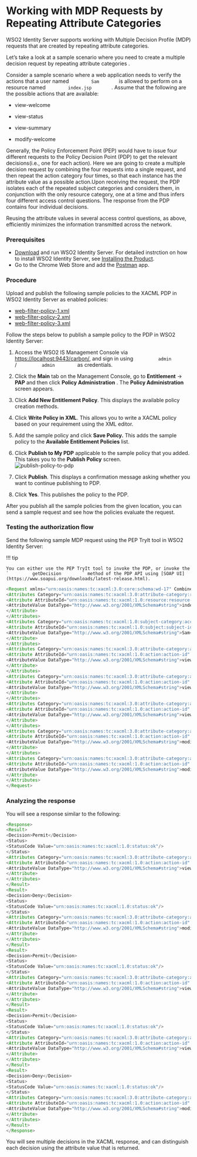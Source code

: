 # Working with MDP Requests by Repeating Attribute Categories

WSO2 Identity Server supports working with Multiple Decision Profile
(MDP) requests that are created by repeating attribute categories.

Let’s take a look at a sample scenario where you need to create a
multiple decision request by repeating attribute categories .

Consider a sample scenario where a web application needs to verify the
actions that a user named `         Sam        ` is allowed to perform
on a resource named `         index.jsp        ` . Assume that the
following are the possible actions that are available:

-   view-welcome

-   view-status

-   view-summary

-   modify-welcome

Generally, the Policy Enforcement Point (PEP) would have to issue four
different requests to the Policy Decision Point (PDP) to get the
relevant decisions(i.e., one for each action). Here we are going to
create a multiple decision request by combining the four requests into a
single request, and then repeat the action category four times, so that
each instance has the attribute value as a possible action.Upon
receiving the request, the PDP isolates each of the repeated subject
categories and considers them, in conjunction with the only resource
category, one at a time and thus infers four different access control
questions. The response from the PDP contains four individual decisions.

Reusing the attribute values in several access control questions, as
above, efficiently minimizes the information transmitted across the
network.

### Prerequisites

-   [Download](https://wso2.com/identity-and-access-management) and run
    WSO2 Identity Server. For detailed instrction on how to install WSO2
    Identity Server, see [Installing the
    Product]({{base_path}}/setup/installing-the-product).
-   Go to the Chrome Web Store and add the
    [Postman](https://chrome.google.com/webstore/detail/postman/fhbjgbiflinjbdggehcddcbncdddomop?hl=en)
    app.

### Procedure

Upload and publish the following sample policies to the XACML PDP in
WSO2 Identity Server as enabled policies:

-   [web-filter-policy-1.xml](https://svn.wso2.org/repos/wso2/people/asela/xacml/sample/web-filter/resources/multiple/web-filter-policy-1.xml)
-   [web-filter-policy-2.xml](https://svn.wso2.org/repos/wso2/people/asela/xacml/sample/web-filter/resources/multiple/web-filter-policy-2.xml)
-   [web-filter-policy-3.xml](https://svn.wso2.org/repos/wso2/people/asela/xacml/sample/web-filter/resources/multiple/web-filter-policy-3.xml)

Follow the steps below to publish a sample policy to the PDP in WSO2
Identity Server:

1.  Access the WSO2 IS Management Console via
    <https://localhost:9443/carbon/>, and sign in using
    `          admin         ` / `          admin         ` as
    credentials.
2.  Click the **Main** tab on the Management Console, go to
    **Entitlement** -\> **PAP** and then click **Policy Administration**
    . The **Policy Administration** screen appears.
3.  Click **Add New Entitlement Policy**. This displays the available
    policy creation methods.
4.  Click **Write Policy in XML**. This allows you to write a XACML
    policy based on your requirement using the XML editor.
5.  Add the sample policy and click **Save Policy.** This adds the
    sample policy to the **Available Entitlement Policies** list.

6.  Click **Publish to My PDP** applicable to the sample policy that you
    added. This takes you to the **Publish Policy** screen.  
    ![publish-policy-to-pdp]({{base_path}}/assets/img/tutorials/publish-policy-to-pdp.png)
7.  Click **Publish**. This displays a confirmation message asking
    whether you want to continue publishing to PDP.
8.  Click **Yes**. This publishes the policy to the PDP.

After you publish all the sample policies from the given location, you
can send a sample request and see how the policies evaluate the request.

### Testing the authorization flow

Send the following sample MDP request using the PEP TryIt tool in WSO2
Identity Server:

!!! tip
    
    You can either use the PEP TryIt tool to invoke the PDP, or invoke the
    `         getDecision        ` method of the PDP API using [SOAP UI](https://www.soapui.org/downloads/latest-release.html).
    

``` java
<Request xmlns="urn:oasis:names:tc:xacml:3.0:core:schema:wd-17" CombinedDecision="false" ReturnPolicyIdList="false">
<Attributes Category="urn:oasis:names:tc:xacml:3.0:attribute-category:resource">
<Attribute AttributeId="urn:oasis:names:tc:xacml:1.0:resource:resource-id" IncludeInResult="false">
<AttributeValue DataType="http://www.w3.org/2001/XMLSchema#string">index.jsp</AttributeValue>
</Attribute>
</Attributes>
<Attributes Category="urn:oasis:names:tc:xacml:1.0:subject-category:access-subject">
<Attribute AttributeId="urn:oasis:names:tc:xacml:1.0:subject:subject-id" IncludeInResult="false">
<AttributeValue DataType="http://www.w3.org/2001/XMLSchema#string">Sam</AttributeValue>
</Attribute>
</Attributes>
<Attributes Category="urn:oasis:names:tc:xacml:3.0:attribute-category:action">
<Attribute AttributeId="urn:oasis:names:tc:xacml:1.0:action:action-id" IncludeInResult="true">
<AttributeValue DataType="http://www.w3.org/2001/XMLSchema#string">view-welcome</AttributeValue>
</Attribute>
</Attributes>
<Attributes Category="urn:oasis:names:tc:xacml:3.0:attribute-category:action">
<Attribute AttributeId="urn:oasis:names:tc:xacml:1.0:action:action-id" IncludeInResult="true">
<AttributeValue DataType="http://www.w3.org/2001/XMLSchema#string">view-summary</AttributeValue>
</Attribute>
</Attributes>
<Attributes Category="urn:oasis:names:tc:xacml:3.0:attribute-category:action">
<Attribute AttributeId="urn:oasis:names:tc:xacml:1.0:action:action-id" IncludeInResult="true">
<AttributeValue DataType="http://www.w3.org/2001/XMLSchema#string">view-status</AttributeValue>
</Attribute>
</Attributes>
<Attributes Category="urn:oasis:names:tc:xacml:3.0:attribute-category:action">
<Attribute AttributeId="urn:oasis:names:tc:xacml:1.0:action:action-id" IncludeInResult="true">
<AttributeValue DataType="http://www.w3.org/2001/XMLSchema#string">modify-welcome</AttributeValue>
</Attribute>
</Attributes>
<Attributes Category="urn:oasis:names:tc:xacml:3.0:attribute-category:action">
<Attribute AttributeId="urn:oasis:names:tc:xacml:1.0:action:action-id" IncludeInResult="true">
<AttributeValue DataType="http://www.w3.org/2001/XMLSchema#string">modify-summary</AttributeValue>
</Attribute>
</Attributes>
</Request>
```

###  Analyzing the response

You will see a response similar to the following:

``` java
<Response>
<Result>
<Decision>Permit</Decision>
<Status>
<StatusCode Value="urn:oasis:names:tc:xacml:1.0:status:ok"/>
</Status>
<Attributes Category="urn:oasis:names:tc:xacml:3.0:attribute-category:action">
<Attribute AttributeId="urn:oasis:names:tc:xacml:1.0:action:action-id" IncludeInResult="true">
<AttributeValue DataType="http://www.w3.org/2001/XMLSchema#string">view-welcome</AttributeValue>
</Attribute>
</Attributes>
</Result>
<Result>
<Decision>Deny</Decision>
<Status>
<StatusCode Value="urn:oasis:names:tc:xacml:1.0:status:ok"/>
</Status>
<Attributes Category="urn:oasis:names:tc:xacml:3.0:attribute-category:action">
<Attribute AttributeId="urn:oasis:names:tc:xacml:1.0:action:action-id" IncludeInResult="true">
<AttributeValue DataType="http://www.w3.org/2001/XMLSchema#string">modify-summary</AttributeValue>
</Attribute>
</Attributes>
</Result>
<Result>
<Decision>Permit</Decision>
<Status>
<StatusCode Value="urn:oasis:names:tc:xacml:1.0:status:ok"/>
</Status>
<Attributes Category="urn:oasis:names:tc:xacml:3.0:attribute-category:action">
<Attribute AttributeId="urn:oasis:names:tc:xacml:1.0:action:action-id" IncludeInResult="true">
<AttributeValue DataType="http://www.w3.org/2001/XMLSchema#string">view-summary</AttributeValue>
</Attribute>
</Attributes>
</Result>
<Result>
<Decision>Permit</Decision>
<Status>
<StatusCode Value="urn:oasis:names:tc:xacml:1.0:status:ok"/>
</Status>
<Attributes Category="urn:oasis:names:tc:xacml:3.0:attribute-category:action">
<Attribute AttributeId="urn:oasis:names:tc:xacml:1.0:action:action-id" IncludeInResult="true">
<AttributeValue DataType="http://www.w3.org/2001/XMLSchema#string">view-status</AttributeValue>
</Attribute>
</Attributes>
</Result>
<Result>
<Decision>Deny</Decision>
<Status>
<StatusCode Value="urn:oasis:names:tc:xacml:1.0:status:ok"/>
</Status>
<Attributes Category="urn:oasis:names:tc:xacml:3.0:attribute-category:action">
<Attribute AttributeId="urn:oasis:names:tc:xacml:1.0:action:action-id" IncludeInResult="true">
<AttributeValue DataType="http://www.w3.org/2001/XMLSchema#string">modify-welcome</AttributeValue>
</Attribute>
</Attributes>
</Result>
</Response>
```

You will see multiple decisions in the XACML response, and can
distinguish each decision using the attribute value that is returned.
